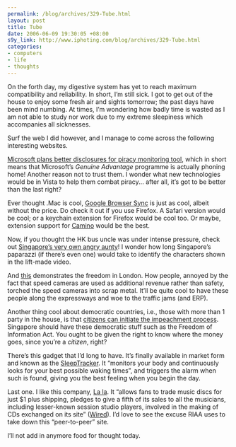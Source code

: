 ```yaml
--- 
permalink: /blog/archives/329-Tube.html
layout: post
title: Tube
date: 2006-06-09 19:30:05 +08:00
s9y_link: http://www.iphoting.com/blog/archives/329-Tube.html
categories: 
- computers
- life
- thoughts
---
```

<p class="whiteline"><p>On the forth day, my digestive system has yet to reach maximum compatibility and reliability. In short, I&#8217;m still sick. I got to get out of the house to enjoy some fresh air and sights tomorrow; the past days have been mind numbing. At times, I&#8217;m wondering how badly time is wasted as I am not able to study nor work due to my extreme sleepiness which accompanies all sicknesses.</p>
</p><p class="whiteline"><p>Surf the web I did however, and I manage to come across the following interesting websites.</p>
</p><p class="whiteline"><p><a onclick="_gaq.push(['_trackPageview', '/extlink/www.physorg.com/news68917335.html']);"  href="http://www.physorg.com/news68917335.html">Microsoft plans better disclosures for piracy monitoring tool</a>, which in short means that Microsoft&#8217;s <em>Genuine Advantage</em> programme is actually phoning home! Another reason not to trust them. I wonder what new technologies would be in Vista to help them combat piracy... after all, it&#8217;s got to be better than the last right?</p>
</p><p class="whiteline"><p>Ever thought .Mac is cool, <a onclick="_gaq.push(['_trackPageview', '/extlink/www.google.com/tools/firefox/browsersync/index.html']);"  href="http://www.google.com/tools/firefox/browsersync/index.html">Google Browser Sync</a> is just as cool, albeit without the price. Do check it out if you use Firefox. A Safari version would be cool; or a keychain extension for Firefox would be cool too. Or maybe, extension support for <a onclick="_gaq.push(['_trackPageview', '/extlink/www.caminobrowser.org/']);"  href="http://www.caminobrowser.org/">Camino</a> would be the best.</p>
</p><p class="whiteline"><p>Now, if you thought the HK bus uncle was under intense pressure, check out <a onclick="_gaq.push(['_trackPageview', '/extlink/www.youtube.com/watch?v=SbStG50QvbQ']);"  href="http://www.youtube.com/watch?v=SbStG50QvbQ">Singapore&#8217;s very own angry aunty</a>! I wonder how long Singapore&#8217;s paparazzi (if there&#8217;s even one) would take to identify the characters shown in the lift-made video.</p>
</p><p class="whiteline"><p>And <a onclick="_gaq.push(['_trackPageview', '/extlink/www.speedcam.co.uk/gatso2.htm']);"  href="http://www.speedcam.co.uk/gatso2.htm">this</a> demonstrates the freedom in London. How people, annoyed by the fact that speed cameras are used as additional revenue rather than safety, torched the speed cameras into scrap metal. It&#8217;ll be quite cool to have these people along the expressways and woe to the traffic jams (and ERP).</p>
</p><p class="whiteline"><p>Another thing cool about democratic countries, i.e., those with more than 1 party in the house, is that <a onclick="_gaq.push(['_trackPageview', '/extlink/impeachforpeace.org/']);"  href="http://impeachforpeace.org/">citizens can initiate the impeachment process</a>. Singapore should have these democratic stuff such as the Freedom of Information Act. You ought to be given the right to know where the money goes, since you&#8217;re a <em>citizen</em>, right?</p>
</p><p class="whiteline"><p>There&#8217;s this gadget that I&#8217;d long to have. It&#8217;s finally available in market form and known as the <a onclick="_gaq.push(['_trackPageview', '/extlink/www.sleeptracker.com.sg/']);"  href="http://www.sleeptracker.com.sg/">SleepTracker</a>. It &#8220;monitors your body and continuously looks for your best possible waking times&#8221;, and triggers the alarm when such is found, giving you the best feeling when you begin the day.</p>
</p><p class="whiteline"><p>Last one. I like this company, <a onclick="_gaq.push(['_trackPageview', '/extlink/www.lala.com/']);"  href="http://www.lala.com/">La la</a>. It &#8220;allows fans to trade music discs for just $1 plus shipping, pledges to give a fifth of its sales to all the musicians, including lesser-known session studio players, involved in the making of CDs exchanged on its site&#8221; (<a onclick="_gaq.push(['_trackPageview', '/extlink/www.wired.com/news/wireservice/1,71104-0.html']);"  href="http://www.wired.com/news/wireservice/1,71104-0.html">Wired</a>). I&#8217;d love to see the excuse RIAA uses to take down this &#8220;peer-to-peer&#8221; site.</p>
</p><p class="break"><p>I&#8217;ll not add in anymore food for thought today.</p></p>
